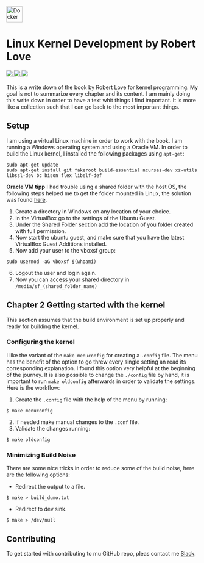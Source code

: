 
<a href="https://www.docker.com">
  <img src="https://stapp.space/content/images/2016/05/docker_header1.png" alt="Docker on Windows logo" style="width:42px;height:42px;">
</a>

# Linux Kernel Development by Robert Love</h1>

<div>
    <a href="https://github.com/NaPiZip/Docker_GUI_Apps_on_Windows">
        <img src="https://img.shields.io/badge/Document%20Version-1.0.0-brightgreen.svg"/>
    </a>
    <a href="https://www.docker.com">
        <img src="https://img.shields.io/badge/Docker-17.05.0--ce-blue.svg"/>
    </a>
    <a href="http://x.cygwin.com">
        <img src="https://img.shields.io/badge/Cygwin%2FX-7.7-blue.svg"/>
    </a>
 </div>
<br/>
<div>    
This is a write down of the book by Robert Love for kernel programming. My goal is not to summarize every chapter and its content. I am mainly doing this write down in order to have a text whit things I find important. It is more like a collection such that I can go back to the most important things.

## Setup
I am using a virtual Linux machine in order to work with the book. I am running a Windows operating system and using a Oracle VM. In order to build the Linux kernel, I installed the following packages using `apt-get`:
```
sudo apt-get update
sudo apt-get install git fakeroot build-essential ncurses-dev xz-utils libssl-dev bc bison flex libelf-def
```

<b>Oracle VM tipp</b>
I had trouble using a shared folder with the host OS, the following steps helped me to get the folder mounted in Linux, the solution was found [here](https://askubuntu.com/questions/456400/why-cant-i-access-a-shared-folder-from-within-my-virtualbox-machine).

1. Create a directory in Windows on any location of your choice.
2. In the VirtualBox go to the settings of the Ubuntu Guest.
3. Under the Shared Folder section add the location of you folder created with full permission.
4. Now start the ubuntu guest, and make sure that you have the latest VirtualBox Guest Additions installed.
5. Now add your user to the vboxsf group:
```
sudo usermod -aG vboxsf $(whoami)
```
6. Logout the user and login again.
7. Now you can access your shared directory in `/media/sf_(shared_folder_name)`

## Chapter 2 Getting started with the kernel
This section assumes that the build environment is set up properly and ready for building the kernel.

### Configuring the kernel
I like the variant of the `make menuconfig` for creating a `.config` file. The menu has the benefit of the option to go threw every single setting an read its corresponding explanation. I found this option very helpful at the beginning of the journey. It is also possible to change the `./config` file by hand, it is important to run `make oldconfig` afterwards in order to validate the settings. Here is the workflow:

1. Create the `.config` file with the help of the menu by running:
```
$ make menuconfig
```
2. If needed make manual changes to the `.conf` file.
3. Validate the changes running:
```
$ make oldconfig
```

### Minimizing Build Noise
There are some nice tricks in order to reduce some of the build noise, here are the following options:
- Redirect the output to a file.
```
$ make > build_dumo.txt
```
- Redirect to dev sink.
```
$ make > /dev/null
```


## Contributing

To get started with contributing to mu GitHub repo, pleas contact me <a href="https://slack.com/">Slack<a/>.
